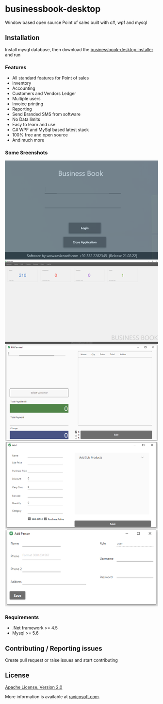 # businessbook-desktop
Window based open source Point of sales built with c#, wpf and mysql 



## Installation

Install mysql database, then download the [businessbook-desktop installer](https://github.com/attachaudhury/businessbook-desktop/releases) and run

### Features

* All standard features for Point of sales
* Inventory
* Accounting
* Customers and Vendors Ledger
* Multiple users
* Invoice printing
* Reporting
* Send Branded SMS from software
* No Data limits
* Easy to learn and use
* C# WPF and MySql based latest stack
* 100% free and open source
* And much more

### Some Sreenshots

![login](screenshots/1.png)
![dashboard](screenshots/2.png)
![sales](screenshots/3.png)
![product](screenshots/4.png)
![user](screenshots/5.png)

### Requirements
* .Net framework >= 4.5
* Mysql >= 5.6

## Contributing / Reporting issues

Create pull request or raise issues and start contributing

## License

[Apache License, Version 2.0](http://www.apache.org/licenses/LICENSE-2.0.html)

More information is available at [ravicosoft.com](https://ravicosoft.com/home/businessbook).
